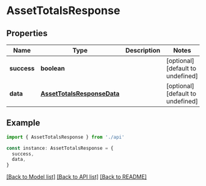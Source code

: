 # AssetTotalsResponse

## Properties

| Name        | Type                                                      | Description | Notes                             |
| ----------- | --------------------------------------------------------- | ----------- | --------------------------------- |
| **success** | **boolean**                                               |             | [optional] [default to undefined] |
| **data**    | [**AssetTotalsResponseData**](AssetTotalsResponseData.md) |             | [optional] [default to undefined] |

## Example

```typescript
import { AssetTotalsResponse } from './api'

const instance: AssetTotalsResponse = {
  success,
  data,
}
```

[[Back to Model list]](../README.md#documentation-for-models) [[Back to API list]](../README.md#documentation-for-api-endpoints) [[Back to README]](../README.md)
